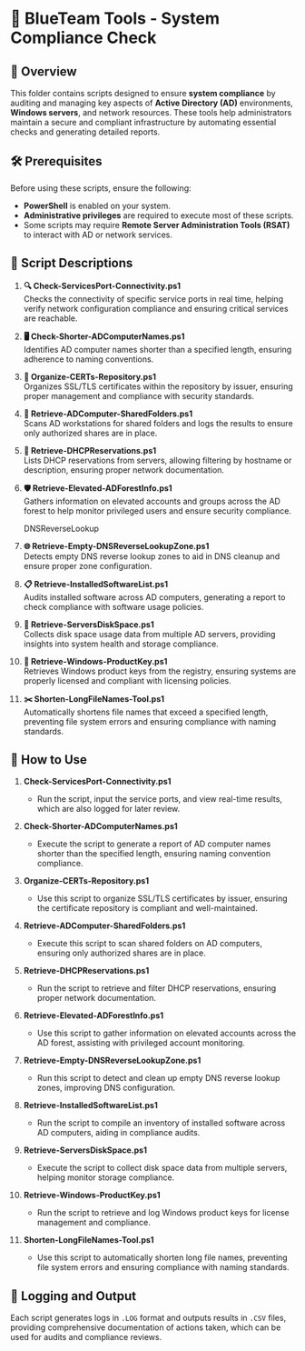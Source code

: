 # 🔵 BlueTeam Tools - System Compliance Check

## 📝 Overview

This folder contains scripts designed to ensure **system compliance** by auditing and managing key aspects of **Active Directory (AD)** environments, **Windows servers**, and network resources. These tools help administrators maintain a secure and compliant infrastructure by automating essential checks and generating detailed reports.

## 🛠️ Prerequisites

Before using these scripts, ensure the following:

- **PowerShell** is enabled on your system.
- **Administrative privileges** are required to execute most of these scripts.
- Some scripts may require **Remote Server Administration Tools (RSAT)** to interact with AD or network services.

## 📄 Script Descriptions

1. **🔍 Check-ServicesPort-Connectivity.ps1**  
   Checks the connectivity of specific service ports in real time, helping verify network configuration compliance and ensuring critical services are reachable.

2. **🖥️ Check-Shorter-ADComputerNames.ps1**  
   Identifies AD computer names shorter than a specified length, ensuring adherence to naming conventions.

3. **🔐 Organize-CERTs-Repository.ps1**  
   Organizes SSL/TLS certificates within the repository by issuer, ensuring proper management and compliance with security standards.

4. **📂 Retrieve-ADComputer-SharedFolders.ps1**  
   Scans AD workstations for shared folders and logs the results to ensure only authorized shares are in place.

5. **📡 Retrieve-DHCPReservations.ps1**  
   Lists DHCP reservations from servers, allowing filtering by hostname or description, ensuring proper network documentation.

6. **🛡️ Retrieve-Elevated-ADForestInfo.ps1**  
   Gathers information on elevated accounts and groups across the AD forest to help monitor privileged users and ensure security compliance.

   DNSReverseLookup

8. **🌐 Retrieve-Empty-DNSReverseLookupZone.ps1**  
   Detects empty DNS reverse lookup zones to aid in DNS cleanup and ensure proper zone configuration.

9. **📋 Retrieve-InstalledSoftwareList.ps1**  
   Audits installed software across AD computers, generating a report to check compliance with software usage policies.

10. **💽 Retrieve-ServersDiskSpace.ps1**  
   Collects disk space usage data from multiple AD servers, providing insights into system health and storage compliance.

11. **🔑 Retrieve-Windows-ProductKey.ps1**  
    Retrieves Windows product keys from the registry, ensuring systems are properly licensed and compliant with licensing policies.

12. **✂️ Shorten-LongFileNames-Tool.ps1**  
    Automatically shortens file names that exceed a specified length, preventing file system errors and ensuring compliance with naming standards.

## 🚀 How to Use

1. **Check-ServicesPort-Connectivity.ps1**  
   - Run the script, input the service ports, and view real-time results, which are also logged for later review.

2. **Check-Shorter-ADComputerNames.ps1**  
   - Execute the script to generate a report of AD computer names shorter than the specified length, ensuring naming convention compliance.

3. **Organize-CERTs-Repository.ps1**  
   - Use this script to organize SSL/TLS certificates by issuer, ensuring the certificate repository is compliant and well-maintained.

4. **Retrieve-ADComputer-SharedFolders.ps1**  
   - Execute this script to scan shared folders on AD computers, ensuring only authorized shares are in place.

5. **Retrieve-DHCPReservations.ps1**  
   - Run the script to retrieve and filter DHCP reservations, ensuring proper network documentation.

6. **Retrieve-Elevated-ADForestInfo.ps1**  
   - Use this script to gather information on elevated accounts across the AD forest, assisting with privileged account monitoring.

7. **Retrieve-Empty-DNSReverseLookupZone.ps1**  
   - Run this script to detect and clean up empty DNS reverse lookup zones, improving DNS configuration.

8. **Retrieve-InstalledSoftwareList.ps1**  
   - Run the script to compile an inventory of installed software across AD computers, aiding in compliance audits.

9. **Retrieve-ServersDiskSpace.ps1**  
   - Execute the script to collect disk space data from multiple servers, helping monitor storage compliance.

10. **Retrieve-Windows-ProductKey.ps1**  
    - Run the script to retrieve and log Windows product keys for license management and compliance.

11. **Shorten-LongFileNames-Tool.ps1**  
    - Use this script to automatically shorten long file names, preventing file system errors and ensuring compliance with naming standards.

## 📝 Logging and Output

Each script generates logs in `.LOG` format and outputs results in `.CSV` files, providing comprehensive documentation of actions taken, which can be used for audits and compliance reviews.
